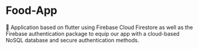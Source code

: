 # Food-App
🍔 Application based on flutter using Firebase Cloud Firestore as well as the Firebase authentication package to equip our app with a cloud-based NoSQL database and secure authentication methods.
